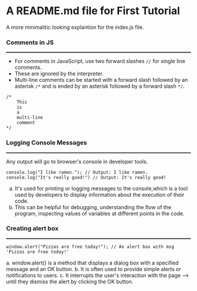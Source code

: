 # A README.md file for First Tutorial

A more minimalitic looking explantion for the index.js file.

### Comments in JS
<hr style="border-top: 1px solid">

- For comments in JavaScript, use two forward slashes `//` for single line comments.
- These are ignored by the interpreter.
- Multi-line comments can be started with a forward slash followed by an asterisk `/*` and is ended by an asterisk followed by a forward slash `*/`.

```
/*
    This
    is
    a
    multi-line
    comment
*/
```

### Logging Console Messages
<hr style="border-top: 1px solid">

Any output will go to browser's console in developer tools.

```
console.log("I like ramen."); // Output: I like ramen.
console.log("It's really good!") // Output: It's really good!
```

<ol type="a">
	<li>It's used for printing or logging messages to the console,which is a tool used by developers to display information about the execution of their code.</li>
	<li>This can be helpful for debugging, understanding the flow of the program, inspecting values of variables at different points in the code.</li>
</ol> 

### Creating alert box
<hr style="border-top: 1px solid">

```
window.alert("Pizzas are free today!"); // An alert box with msg 'Pizzas are free today!'
```

a. window.alert() is a method that displays a dialog box with a specified message and an OK button.
b. It is often used to provide simple alerts or notifications to users.
c. It interrupts the user's interaction with the page 
    --> until they dismiss the alert by clicking the OK button.


 

